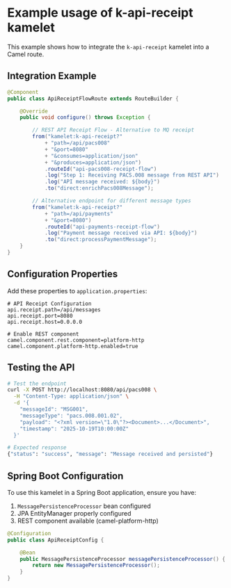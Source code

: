 # Example usage of k-api-receipt kamelet

This example shows how to integrate the `k-api-receipt` kamelet into a Camel route.

## Integration Example

```java
@Component
public class ApiReceiptFlowRoute extends RouteBuilder {

    @Override
    public void configure() throws Exception {

        // REST API Receipt Flow - Alternative to MQ receipt
        from("kamelet:k-api-receipt?"
            + "path=/api/pacs008"
            + "&port=8080"
            + "&consumes=application/json"
            + "&produces=application/json")
            .routeId("api-pacs008-receipt-flow")
            .log("Step 1: Receiving PACS.008 message from REST API")
            .log("API message received: ${body}")
            .to("direct:enrichPacs008Message");

        // Alternative endpoint for different message types
        from("kamelet:k-api-receipt?"
            + "path=/api/payments"
            + "&port=8080")
            .routeId("api-payments-receipt-flow")
            .log("Payment message received via API: ${body}")
            .to("direct:processPaymentMessage");
    }
}
```

## Configuration Properties

Add these properties to `application.properties`:

```properties
# API Receipt Configuration
api.receipt.path=/api/messages
api.receipt.port=8080
api.receipt.host=0.0.0.0

# Enable REST component
camel.component.rest.component=platform-http
camel.component.platform-http.enabled=true
```

## Testing the API

```bash
# Test the endpoint
curl -X POST http://localhost:8080/api/pacs008 \
  -H "Content-Type: application/json" \
  -d '{
    "messageId": "MSG001",
    "messageType": "pacs.008.001.02",
    "payload": "<?xml version=\"1.0\"?><Document>...</Document>",
    "timestamp": "2025-10-19T10:00:00Z"
  }'

# Expected response
{"status": "success", "message": "Message received and persisted"}
```

## Spring Boot Configuration

To use this kamelet in a Spring Boot application, ensure you have:

1. `MessagePersistenceProcessor` bean configured
2. JPA EntityManager properly configured
3. REST component available (camel-platform-http)

```java
@Configuration
public class ApiReceiptConfig {

    @Bean
    public MessagePersistenceProcessor messagePersistenceProcessor() {
        return new MessagePersistenceProcessor();
    }
}
```
